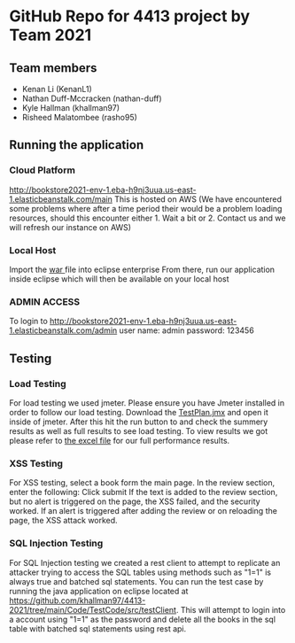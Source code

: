 # GitHub Repo for 4413 project by Team 2021

## Team members
* Kenan Li (KenanL1)
* Nathan Duff-Mccracken (nathan-duff)
* Kyle Hallman (khallman97)
* Risheed Malatombee (rasho95)

## Running the application

### Cloud Platform
 http://bookstore2021-env-1.eba-h9nj3uua.us-east-1.elasticbeanstalk.com/main 
 This is hosted on AWS (We have encountered some problems where after a time period their would be a problem loading resources, should this encounter either 1. Wait a bit or 2. Contact us and we will refresh our instance on AWS)

### Local Host
Import the [war ](https://github.com/khallman97/4413-2021/blob/main/War%20Files/Bookstore.war) file into eclipse enterprise 
From there, run our application inside eclipse which will then be available on your local host

### ADMIN ACCESS
To login to http://bookstore2021-env-1.eba-h9nj3uua.us-east-1.elasticbeanstalk.com/admin 
user name: admin 
password: 123456

## Testing

### Load Testing
For load testing we used jmeter. 
Please ensure you have Jmeter installed in order to follow our load testing. Download the [TestPlan.jmx](https://github.com/khallman97/4413-2021/tree/main/Load%20Testing%20Setup%20and%20Results/JMeter%20Test%20File) and open it inside of jmeter. After this hit the run button to and check the summery results as well as full results to see load testing. To view results we got please refer to [the excel file](https://github.com/khallman97/4413-2021/tree/main/Load%20Testing%20Setup%20and%20Results/Excel%20file%20for%20all%20preformance%20reports) for our full performance results.

### XSS Testing
For XSS testing, select a book form the main page.
In the review section, enter the following: <script>alert("Attack")</script>
Click submit
If the text is added to the review section, but no alert is triggered on the page, the XSS failed, and the security worked.
If an alert is triggered after adding the review or on reloading the page, the XSS attack worked.

### SQL Injection Testing
For SQL Injection testing we created a rest client to attempt to replicate an attacker trying to access the SQL tables using methods such as "1=1" is always true and batched sql statements. You can run the test case by running the java application on eclipse located at https://github.com/khallman97/4413-2021/tree/main/Code/TestCode/src/testClient. This will attempt to login into a account using "1=1" as the password and delete all the books in the sql table with batched sql statements using rest api.


